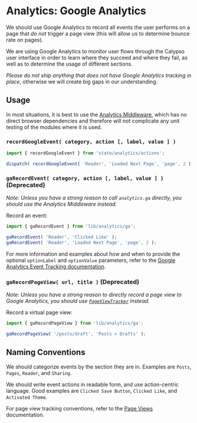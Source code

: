 Analytics: Google Analytics
===========================

We should use Google Analytics to record all events the user performs on a page that _do not_ trigger a page view (this will allow us to determine bounce rate on pages).

We are using Google Analytics to monitor user flows through the Calypso user interface in order to learn where they succeed and where they fail, as well as to determine the usage of different sections.

_Please do not ship anything that does not have Google Analytics tracking in place_, otherwise we will create big gaps in our understanding.

## Usage

In most situations, it is best to use the [Analytics Middleware](https://github.com/Automattic/wp-calypso/tree/HEAD/client/state/analytics), which has no direct browser dependencies and therefore will not complicate any unit testing of the modules where it is used.

### `recordGoogleEvent( category, action [, label, value ] )`

```js
import { recordGoogleEvent } from 'state/analytics/actions';

dispatch( recordGoogleEvent( 'Reader', 'Loaded Next Page', 'page', 2 ) );
```

### `gaRecordEvent( category, action [, label, value ] )` (Deprecated)

_Note: Unless you have a strong reason to call `analytics.ga` directly, you should use the Analytics Middleware instead._

Record an event:

```js
import { gaRecordEvent } from 'lib/analytics/ga';

gaRecordEvent( 'Reader', 'Clicked Like' );
gaRecordEvent( 'Reader', 'Loaded Next Page', 'page', 2 );
```

For more information and examples about how and when to provide the optional `optionLabel` and `optionValue` parameters, refer to the [Google Analytics Event Tracking documentation](https://developers.google.com/analytics/devguides/collection/analyticsjs/events#overview).


### `gaRecordPageView( url, title )` (Deprecated)

_Note: Unless you have a strong reason to directly record a page view to Google Analytics, you should use [`PageViewTracker`](./page-views.md) instead._

Record a virtual page view:

```js
import { gaRecordPageView } from 'lib/analytics/ga';

gaRecordPageView( '/posts/draft', 'Posts > Drafts' );
```

## Naming Conventions

We should categorize events by the section they are in. Examples are `Posts`, `Pages`, `Reader`, and `Sharing`.

We should write event actions in readable form, and use action-centric language. Good examples are `Clicked Save Button`, `Clicked Like`, and `Activated Theme`.

For page view tracking conventions, refer to the [Page Views](./page-views.md) documentation.
